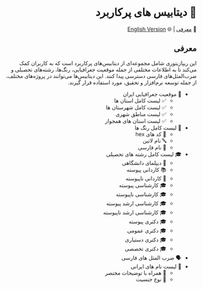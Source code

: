 <div align="right" dir="rtl">
<h1>🌟 دیتابیس های پرکاربرد</h1>

<p>
    📖 <a href="#introduction">معرفی</a> | 
    🌐 <a href="README.en.md">English Version</a>
</p>

<h2 id="introduction">معرفی</h2>
<p>
    این ریپازیتوری شامل مجموعه‌ای از دیتابیس‌های پرکاربرد است که به کاربران کمک می‌کند تا به اطلاعات مختلفی از جمله موقعیت جغرافیایی، رنگ‌ها، رشته‌های تحصیلی و ضرب‌المثل‌های فارسی دسترسی پیدا کنند. این دیتابیس‌ها می‌توانند در پروژه‌های مختلف، از جمله توسعه نرم‌افزار و تحقیق، مورد استفاده قرار گیرند.
</p>

<ul>
    <li>
        📍 موقعیت جغرافیایی ایران
        <ul>
            <li>✅ لیست کامل استان ها</li>
            <li>✅ لیست کامل شهرستان ها</li>
            <li>✅ لیست مناطق شهری</li>
            <li>✅ لیست استان های همجوار</li>
        </ul>
    </li>
    <li>
        🎨 لیست کامل رنگ ها
        <ul>
            <li>🔳 کد های hex</li>
            <li>🔤 نام لاتین</li>
            <li>🎨 نام فارسی</li>
        </ul>
    </li>
    <li>
        🎓 لیست کامل رشته های تحصیلی
        <ul>
            <li>📜 دیپلمای دانشگاهی</li>
            <li>📚 کاردانی پیوسته</li>
            <li>📖 کاردانی ناپیوسته</li>
            <li>🎓 کارشناسی پیوسته</li>
            <li>🎓 کارشناسی ناپیوسته</li>
            <li>🎓 کارشناسی ارشد پیوسته</li>
            <li>🎓 کارشناسی ارشد ناپیوسته</li>
            <li>🎓 دکتری پیوسته</li>
            <li>🎓 دکتری عمومی</li>
            <li>🎓 دکتری دستیاری</li>
            <li>🎓 دکتری تخصصی</li>
        </ul>
    </li>
    <li>
        🗣️ ضرب المثل های فارسی
    </li>
    <li>
        📝 لیست نام های ایرانی 
        <ul>
            <li>📖 همراه با توضیحات مختصر</li>
            <li>🚻 نوع جنسیت</li>
        </ul>
    </li>
</ul>
</div> 